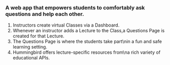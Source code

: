 ### A web app that empowers students to comfortably ask questions and help each other.

1. Instructors create virtual Classes via a Dashboard.
2. Whenever an instructor adds a Lecture to the Class,a Questions Page is created for that Lecture.
3. The Questions Page is where the students take part\nin a fun and safe learning setting.
4. Hummingbird offers lecture-specific resources from\na rich variety of educational APIs.
